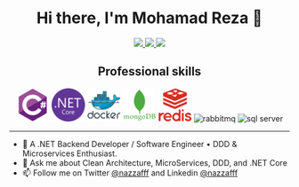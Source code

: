 <h1 align="center">Hi there, I'm Mohamad Reza 👋</h1>

<p align="center"> 
 <a href="https://twitter.com/nazzafff" alt="Mohamad Reza Nazzaf's Twitter">
   <img src="https://img.shields.io/badge/Twitter-1DA1F2?logo=twitter&logoColor=white&style=for-the-badge&link=https://twitter.com/mjebrahimi72" />
 </a>
 <a href="https://www.linkedin.com/in/nazzafff" alt="Mohamad Reza Nazzaf's Linkedin">
   <img src="https://img.shields.io/badge/LinkedIn-0A66C2?logo=linkedin&logoColor=white&style=for-the-badge&link=https://www.linkedin.com/in/mjebrahimi" />
 </a>
 <a href="mailto:nazzafff@gmail.com" alt="Mohamad Reza Nazzaf's E-mail">
   <img src="https://img.shields.io/badge/Gmail-D14836?logo=gmail&logoColor=white&style=for-the-badge&link=mailto:nazzafff@gmail.com" />
 </a>
</p>

<h2 align="center">Professional skills</h2>

<p align="center"> 
  <img src="https://raw.githubusercontent.com/devicons/devicon/master/icons/csharp/csharp-original.svg" alt="csharp" width="60" height="60" />
  <img src="https://raw.githubusercontent.com/devicons/devicon/master/icons/dotnetcore/dotnetcore-original.svg" alt="dotnet" width="60" height="60" />
  <img src="https://raw.githubusercontent.com/devicons/devicon/master/icons/docker/docker-original-wordmark.svg" alt="docker" width="60" height="60" />
  <img src="https://raw.githubusercontent.com/devicons/devicon/master/icons/mongodb/mongodb-plain-wordmark.svg" alt="mongodb" width="60" height="60" />
  <img src="https://raw.githubusercontent.com/devicons/devicon/master/icons/redis/redis-plain-wordmark.svg" alt="redis" width="60" height="60" />
  <img src="https://www.vectorlogo.zone/logos/rabbitmq/rabbitmq-icon.svg" alt="rabbitmq" width="60" height="60" />
  <img src="https://www.svgrepo.com/show/303229/microsoft-sql-server-logo.svg" alt="sql server" width="60" height="60" />
</p>


---

- 🔭 A .NET Backend Developer / Software Engineer • DDD & Microservices Enthusiast.
- 💬 Ask me about Clean Architecture, MicroServices, DDD, and .NET Core
- 📫 Follow me on Twitter [@nazzafff](https://twitter.com/intent/follow?screen_name=nazzafff) and Linkedin [@nazzafff](https://www.linkedin.com/in/mjebrahimi/)
<!-- - 👯 I’m looking to collaborate on: ... -->


